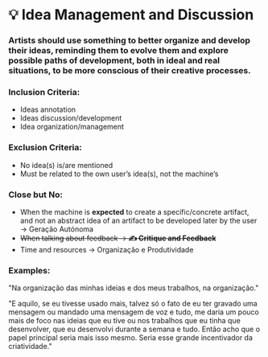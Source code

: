 # 💡 Idea Management and Discussion

### Artists should use something to better organize and develop **their** ideas, reminding them to evolve them and explore possible paths of development, both in ideal and real situations, to be more conscious of their creative processes.

### Inclusion Criteria:

* Ideas annotation
* Ideas discussion/development
* Idea organization/management

### Exclusion Criteria:

* No idea(s) is/are mentioned
* Must be related to the own user’s idea(s), not the machine’s

### Close but No:

* When the machine is **expected** to create a specific/concrete artifact, and not an abstract idea of an artifact to be developed later by the user → Geração Autónoma
* ~~When talking about feedback → **✍️ Critique and Feedback**~~
* Time and resources → Organização e Produtividade

### Examples:

"Na organização das minhas ideias e dos meus trabalhos, na organização."

"E aquilo, se eu tivesse usado mais, talvez só o fato de eu ter gravado uma mensagem ou mandado uma mensagem de voz e tudo, me daria um pouco mais de foco nas ideias que eu tive ou nos trabalhos que eu tinha que desenvolver, que eu desenvolvi durante a semana e tudo. Então acho que o papel principal seria mais isso mesmo. Seria esse grande incentivador da criatividade."
